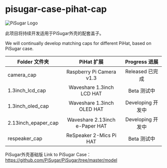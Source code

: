# pisugar-case-pihat-cap

![PiSugar Logo](https://raw.githubusercontent.com/JdaieLin/PiSugar/master/logo.jpg)

此项目将持续开发适用于PiSugar外壳的配套盖子。

We will continually develop matching caps for different PiHat, based on PiSugar case.


| Folder 文件夹 | PiHat 扩展 | Progress 进展 | 
| - | :-: | :-: | 
| camera_cap | Raspberry Pi Camera v1.3 | Released 已完成 | 
| 1.3inch_lcd_cap | Waveshare 1.3inch LCD HAT | Beta 测试中 |
| 1.3inch_oled_cap | Waveshare 1.3inch OLED HAT | Developing 开发中 |
| 2.13inch_epaper_cap | Waveshare 2.13inch e-Paper HAT | Developing 开发中 |
| respeaker_cap | ReSpeaker 2-Mics Pi HAT | Beta 测试中 | 


PiSugar外壳基础版 Link to PiSugar Case：https://github.com/PiSugar/PiSugar/tree/master/model
